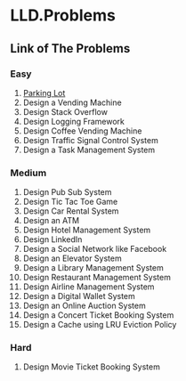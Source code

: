 # LLD.Problems

## Link of The Problems

### Easy 
1. [Parking Lot](./LLD.Problems/ParkingLotClasses/ParkingLotDemo.cs)
2. Design a Vending Machine
3. Design Stack Overflow
4. Design Logging Framework
5. Design Coffee Vending Machine
6. Design Traffic Signal Control System
7. Design a Task Management System

### Medium
1. Design Pub Sub System
2. Design Tic Tac Toe Game
2. Design Car Rental System
2. Design an ATM
2. Design Hotel Management System
2. Design LinkedIn
2. Design a Social Network like Facebook
2. Design an Elevator System
2. Design a Library Management System
2. Design Restaurant Management System
2. Design Airline Management System
2. Design a Digital Wallet System
2. Design an Online Auction System
2. Design a Concert Ticket Booking System
2. Design a Cache using LRU Eviction Policy

### Hard
1. Design Movie Ticket Booking System

